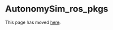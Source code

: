 # AutonomySim_ros_pkgs

This page has moved [here](https://github.com/nervosys/AutonomySim/blob/main/docs/AutonomySim_ros_pkgs.md).